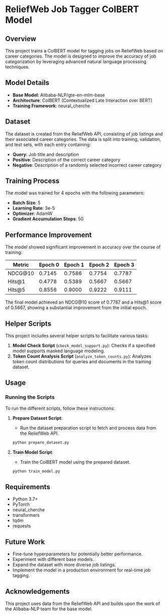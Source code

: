 # ReliefWeb Job Tagger ColBERT Model

## Overview

This project trains a ColBERT model for tagging jobs on ReliefWeb based on career categories. The model is designed to improve the accuracy of job categorization by leveraging advanced natural language processing techniques.

## Model Details

- **Base Model**: Alibaba-NLP/gte-en-mlm-base
- **Architecture**: ColBERT (Contextualized Late Interaction over BERT)
- **Training Framework**: neural_cherche

## Dataset

The dataset is created from the ReliefWeb API, consisting of job listings and their associated career categories. The data is split into training, validation, and test sets, with each entry containing:

- **Query**: Job title and description
- **Positive**: Description of the correct career category
- **Negative**: Description of a randomly selected incorrect career category

## Training Process

The model was trained for 4 epochs with the following parameters:

- **Batch Size**: 5
- **Learning Rate**: 3e-5
- **Optimizer**: AdamW
- **Gradient Accumulation Steps**: 50

## Performance Improvement

The model showed significant improvement in accuracy over the course of training:

| Metric    | Epoch 0     | Epoch 1     | Epoch 2     | Epoch 3     |
|-----------|-------------|-------------|-------------|-------------|
| NDCG@10   | 0.7145      | 0.7586      | 0.7754      | 0.7787      |
| Hits@1    | 0.4778      | 0.5389      | 0.5667      | 0.5667      |
| Hits@5    | 0.8556      | 0.9000      | 0.9222      | 0.9111      |

The final model achieved an NDCG@10 score of 0.7787 and a Hits@1 score of 0.5667, showing a substantial improvement from the initial epoch.

## Helper Scripts

This project includes several helper scripts to facilitate various tasks:

1. **Model Check Script** (`check_model_support.py`): Checks if a specified model supports masked language modeling.
2. **Token Count Analysis Script** (`analyze_token_counts.py`): Analyzes token count distributions for queries and documents in the training dataset.

## Usage

### Running the Scripts

To run the different scripts, follow these instructions:

1. **Prepare Dataset Script**:
   - Run the dataset preparation script to fetch and process data from the ReliefWeb API.
   ```bash
   python prepare_dataset.py
   ```

2. **Train Model Script**:
   - Train the ColBERT model using the prepared dataset.
   ```bash
   python train_model.py
   ```

## Requirements

- Python 3.7+
- PyTorch
- neural_cherche
- transformers
- tqdm
- requests

## Future Work

- Fine-tune hyperparameters for potentially better performance.
- Experiment with different base models.
- Expand the dataset with more diverse job listings.
- Implement the model in a production environment for real-time job tagging.

## Acknowledgements

This project uses data from the ReliefWeb API and builds upon the work of the Alibaba-NLP team for the base model.
